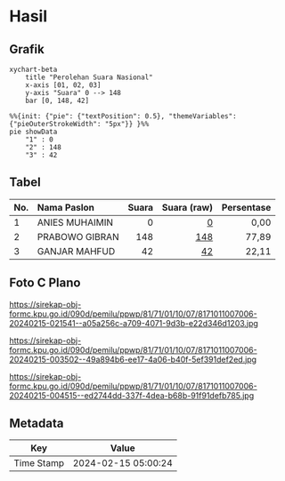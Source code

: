 # Hasil

## Grafik

```mermaid
xychart-beta
    title "Perolehan Suara Nasional"
    x-axis [01, 02, 03]
    y-axis "Suara" 0 --> 148
    bar [0, 148, 42]
```

```mermaid
%%{init: {"pie": {"textPosition": 0.5}, "themeVariables": {"pieOuterStrokeWidth": "5px"}} }%%
pie showData
    "1" : 0
    "2" : 148
    "3" : 42
```

## Tabel

| No. | Nama Paslon    | Suara | Suara (raw) | Persentase |
|:--- |:-------------- | -----:| -----------:| ----------:|
| 1   | ANIES MUHAIMIN | 0     | [0][p-1]    | 0,00       |
| 2   | PRABOWO GIBRAN | 148   | [148][p-2]  | 77,89      |
| 3   | GANJAR MAHFUD  | 42    | [42][p-3]   | 22,11      |


[p-1]: https://github.com/gigit-pemilu/pemilu-2024/blob/main/pilpres/hitung-suara/sub/81-maluku/sub/71-kota-ambon/sub/01-nusaniwe/sub/1007-wainitu/sub/006-tps/sub/paslon-1.txt
[p-2]: https://github.com/gigit-pemilu/pemilu-2024/blob/main/pilpres/hitung-suara/sub/81-maluku/sub/71-kota-ambon/sub/01-nusaniwe/sub/1007-wainitu/sub/006-tps/sub/paslon-2.txt
[p-3]: https://github.com/gigit-pemilu/pemilu-2024/blob/main/pilpres/hitung-suara/sub/81-maluku/sub/71-kota-ambon/sub/01-nusaniwe/sub/1007-wainitu/sub/006-tps/sub/paslon-3.txt

## Foto C Plano

https://sirekap-obj-formc.kpu.go.id/090d/pemilu/ppwp/81/71/01/10/07/8171011007006-20240215-021541--a05a256c-a709-4071-9d3b-e22d346d1203.jpg

https://sirekap-obj-formc.kpu.go.id/090d/pemilu/ppwp/81/71/01/10/07/8171011007006-20240215-003502--49a894b6-ee17-4a06-b40f-5ef391def2ed.jpg

https://sirekap-obj-formc.kpu.go.id/090d/pemilu/ppwp/81/71/01/10/07/8171011007006-20240215-004515--ed2744dd-337f-4dea-b68b-91f91defb785.jpg


## Metadata

| Key        | Value               |
| ---------- | ------------------- |
| Time Stamp | 2024-02-15 05:00:24 |



